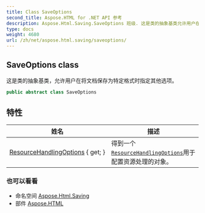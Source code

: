 ```yaml
---
title: Class SaveOptions
second_title: Aspose.HTML for .NET API 参考
description: Aspose.Html.Saving.SaveOptions 班级. 这是类的抽象基类允许用户在将文档保存为特定格式时指定其他选项
type: docs
weight: 4680
url: /zh/net/aspose.html.saving/saveoptions/
---
```

## SaveOptions class

这是类的抽象基类，允许用户在将文档保存为特定格式时指定其他选项。

```csharp
public abstract class SaveOptions
```

## 特性

| 姓名 | 描述 |
| --- | --- |
| [ResourceHandlingOptions](../../aspose.html.saving/saveoptions/resourcehandlingoptions/) { get; } | 得到一个[`ResourceHandlingOptions`](../resourcehandlingoptions/)用于配置资源处理的对象。 |

### 也可以看看

* 命名空间 [Aspose.Html.Saving](../../aspose.html.saving/)
* 部件 [Aspose.HTML](../../)


